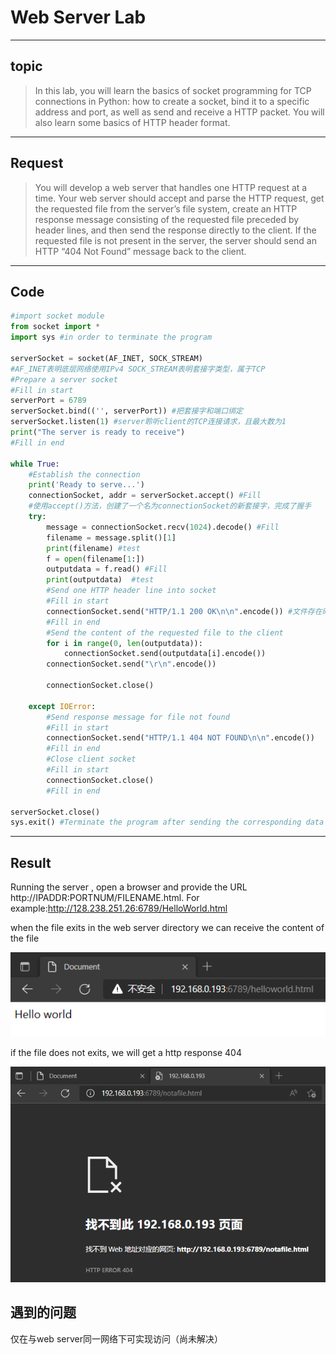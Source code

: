 # Web Server Lab

---

## topic

> In this lab, you will learn the basics of socket programming for TCP connections in Python: how to create  a socket, bind it to a specific address and port, as well as send and receive a HTTP packet. You will also  learn some basics of HTTP header format.

---

## Request

> You will develop a web server that handles one HTTP request at a time. Your web server should accept  and parse the HTTP request, get the requested file from the server’s file system, create an HTTP response  message consisting of the requested file preceded by header lines, and then send the response directly to  the client. If the requested file is not present in the server, the server should send an HTTP “404 Not  Found” message back to the client.

---

## Code

```python
#import socket module
from socket import *
import sys #in order to terminate the program

serverSocket = socket(AF_INET, SOCK_STREAM) 
#AF_INET表明底层网络使用IPv4 SOCK_STREAM表明套接字类型，属于TCP
#Prepare a server socket
#Fill in start
serverPort = 6789
serverSocket.bind(('', serverPort)) #把套接字和端口绑定
serverSocket.listen(1) #server聆听client的TCP连接请求，且最大数为1
print("The server is ready to receive")
#Fill in end

while True:
    #Establish the connection
    print('Ready to serve...')
    connectionSocket, addr = serverSocket.accept() #Fill 
    #使用accept()方法，创建了一个名为connectionSocket的新套接字，完成了握手
    try:
        message = connectionSocket.recv(1024).decode() #Fill
        filename = message.split()[1]
        print(filename) #test
        f = open(filename[1:])
        outputdata = f.read() #Fill
        print(outputdata)  #test
        #Send one HTTP header line into socket
        #Fill in start
        connectionSocket.send("HTTP/1.1 200 OK\n\n".encode()) #文件存在时回复http响应
        #Fill in end
        #Send the content of the requested file to the client
        for i in range(0, len(outputdata)):
            connectionSocket.send(outputdata[i].encode())
        connectionSocket.send("\r\n".encode())
        
        connectionSocket.close()

    except IOError:
        #Send response message for file not found
        #Fill in start
        connectionSocket.send("HTTP/1.1 404 NOT FOUND\n\n".encode())
        #Fill in end
        #Close client socket
        #Fill in start 
        connectionSocket.close()
        #Fill in end
    
serverSocket.close()
sys.exit() #Terminate the program after sending the corresponding data
```



---

## Result

Running the server , open a browser and provide the URL http://IPADDR:PORTNUM/FILENAME.html. For example:http://128.238.251.26:6789/HelloWorld.html

when the file exits in the web server directory we can receive the content of the file

![80a954483a80907edc1fc2ce8347c43](Web_Server_Lab.assets/80a954483a80907edc1fc2ce8347c43.png)

if the file does not exits, we will get a http response 404

![b6a19687f6f719e076964644901cda6](Web_Server_Lab.assets/b6a19687f6f719e076964644901cda6.png)



## 遇到的问题

仅在与web server同一网络下可实现访问（尚未解决）